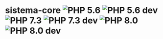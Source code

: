 # sistema-core ![PHP 5.6](https://github.com/likesistemas/sistema-core/workflows/PHP%205.6/badge.svg) ![PHP 5.6 dev](https://github.com/likesistemas/sistema-core/workflows/PHP%205.6%20dev/badge.svg) ![PHP 7.3](https://github.com/likesistemas/sistema-core/workflows/PHP%207.3/badge.svg) ![PHP 7.3 dev](https://github.com/likesistemas/sistema-core/workflows/PHP%207.3%20dev/badge.svg) ![PHP 8.0](https://github.com/likesistemas/sistema-core/workflows/PHP%208.0/badge.svg) ![PHP 8.0 dev](https://github.com/likesistemas/sistema-core/workflows/PHP%208.0%20dev/badge.svg)
